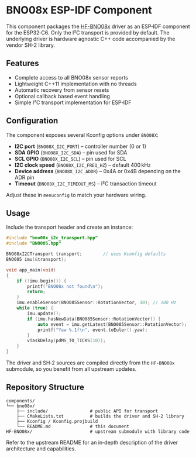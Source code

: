 # BNO08x ESP-IDF Component

This component packages the [HF-BNO08x](https://github.com/N3b3x/HF-BNO08x) driver
as an ESP‑IDF component for the ESP32‑C6.  Only the I²C transport is provided by
default.  The underlying driver is hardware agnostic C++ code accompanied by the
vendor SH-2 library.

## Features

- Complete access to all BNO08x sensor reports
- Lightweight C++11 implementation with no threads
- Automatic recovery from sensor resets
- Optional callback based event handling
- Simple I²C transport implementation for ESP‑IDF

## Configuration

The component exposes several Kconfig options under `BNO08X`:

- **I2C port** (`BNO08X_I2C_PORT`) – controller number (0 or 1)
- **SDA GPIO** (`BNO08X_I2C_SDA`) – pin used for SDA
- **SCL GPIO** (`BNO08X_I2C_SCL`) – pin used for SCL
- **I2C clock speed** (`BNO08X_I2C_FREQ_HZ`) – default 400 kHz
- **Device address** (`BNO08X_I2C_ADDR`) – 0x4A or 0x4B depending on the ADR pin
- **Timeout** (`BNO08X_I2C_TIMEOUT_MS`) – I²C transaction timeout

Adjust these in `menuconfig` to match your hardware wiring.

## Usage

Include the transport header and create an instance:

```cpp
#include "bno08x_i2c_transport.hpp"
#include "BNO085.hpp"

BNO08xI2CTransport transport;        // uses Kconfig defaults
BNO085 imu(&transport);

void app_main(void)
{
    if (!imu.begin()) {
        printf("BNO08x not found\n");
        return;
    }
    imu.enableSensor(BNO085Sensor::RotationVector, 10); // 100 Hz
    while (true) {
        imu.update();
        if (imu.hasNewData(BNO085Sensor::RotationVector)) {
            auto event = imu.getLatest(BNO085Sensor::RotationVector);
            printf("Yaw %.1f\n", event.toEuler().yaw);
        }
        vTaskDelay(pdMS_TO_TICKS(10));
    }
}
```

The driver and SH‑2 sources are compiled directly from the `HF-BNO08x`
submodule, so you benefit from all upstream updates.

## Repository Structure

```
components/
└── bno08x/
    ├── include/                # public API for transport
    ├── CMakeLists.txt          # builds the driver and SH‑2 library
    ├── Kconfig / Kconfig.projbuild
    └── README.md               # this document
HF-BNO08x/                      # upstream submodule with library code
```

Refer to the upstream README for an in‑depth description of the driver
architecture and capabilities.
